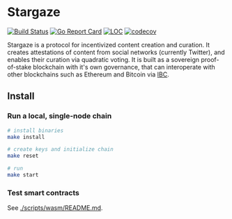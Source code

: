 # Stargaze

[![Build Status](https://ci.publicawesome.com/api/badges/public-awesome/stargaze/status.svg)](https://ci.publicawesome.com/public-awesome/stargaze)
[![Go Report Card](https://goreportcard.com/badge/github.com/public-awesome/stargaze)](https://goreportcard.com/report/github.com/public-awesome/stargaze)
[![LOC](https://tokei.rs/b1/github/public-awesome/stargaze)](https://github.com/public-awesome/stargaze)
[![codecov](https://codecov.io/gh/public-awesome/stargaze/branch/master/graph/badge.svg)](https://codecov.io/gh/public-awesome/stargaze)

Stargaze is a protocol for incentivized content creation and curation. It creates attestations of content from social networks (currently Twitter), and enables their curation via quadratic voting. It is built as a sovereign proof-of-stake blockchain with it's own governance, that can interoperate with other blockchains such as Ethereum and Bitcoin via [IBC](https://cosmos.network/ibc).

## Install

### Run a local, single-node chain

```sh
# install binaries
make install

# create keys and initialize chain
make reset

# run
make start
```

### Test smart contracts

See [./scripts/wasm/README.md](./scripts/wasm/README.md).


